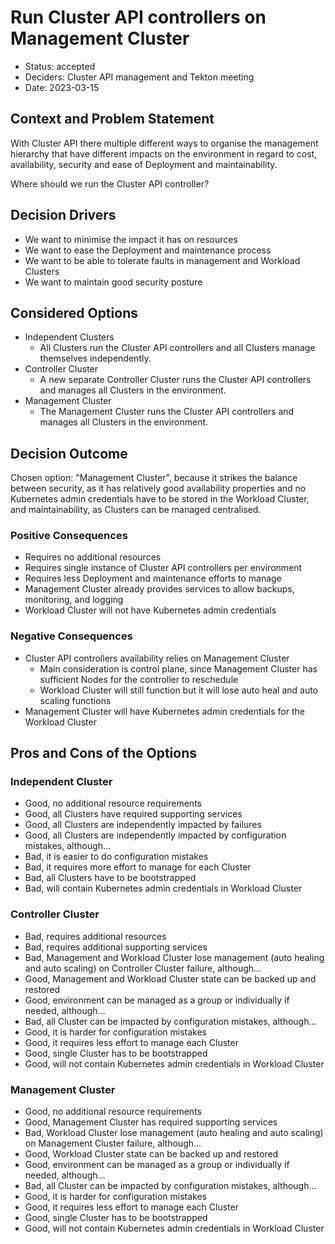 # Run Cluster API controllers on Management Cluster

- Status: accepted
- Deciders: Cluster API management and Tekton meeting
- Date: 2023-03-15

## Context and Problem Statement

With Cluster API there multiple different ways to organise the management hierarchy that have different impacts on the environment in regard to cost, availability, security and ease of Deployment and maintainability.

Where should we run the Cluster API controller?

## Decision Drivers <!-- optional -->

- We want to minimise the impact it has on resources
- We want to ease the Deployment and maintenance process
- We want to be able to tolerate faults in management and Workload Clusters
- We want to maintain good security posture

## Considered Options

- Independent Clusters
    - All Clusters run the Cluster API controllers and all Clusters manage themselves independently.
- Controller Cluster
    - A new separate Controller Cluster runs the Cluster API controllers and manages all Clusters in the environment.
- Management Cluster
    - The Management Cluster runs the Cluster API controllers and manages all Clusters in the environment.

## Decision Outcome

Chosen option: "Management Cluster", because it strikes the balance between security, as it has relatively good availability properties and no Kubernetes admin credentials have to be stored in the Workload Cluster, and maintainability, as Clusters can be managed centralised.

### Positive Consequences <!-- optional -->

- Requires no additional resources
- Requires single instance of Cluster API controllers per environment
- Requires less Deployment and maintenance efforts to manage
- Management Cluster already provides services to allow backups, monitoring, and logging
- Workload Cluster will not have Kubernetes admin credentials

### Negative Consequences <!-- optional -->

- Cluster API controllers availability relies on Management Cluster
    - Main consideration is control plane, since Management Cluster has sufficient Nodes for the controller to reschedule
    - Workload Cluster will still function but it will lose auto heal and auto scaling functions
- Management Cluster will have Kubernetes admin credentials for the Workload Cluster

## Pros and Cons of the Options <!-- optional -->

### Independent Cluster

- Good, no additional resource requirements
- Good, all Clusters have required supporting services
- Good, all Clusters are independently impacted by failures
- Good, all Clusters are independently impacted by configuration mistakes, although...
- Bad, it is easier to do configuration mistakes
- Bad, it requires more effort to manage for each Cluster
- Bad, all Clusters have to be bootstrapped
- Bad, will contain Kubernetes admin credentials in Workload Cluster

### Controller Cluster

- Bad, requires additional resources
- Bad, requires additional supporting services
- Bad, Management and Workload Cluster lose management (auto healing and auto scaling) on Controller Cluster failure, although...
- Good, Management and Workload Cluster state can be backed up and restored
- Good, environment can be managed as a group or individually if needed, although...
- Bad, all Cluster can be impacted by configuration mistakes, although...
- Good, it is harder for configuration mistakes
- Good, it requires less effort to manage each Cluster
- Good, single Cluster has to be bootstrapped
- Good, will not contain Kubernetes admin credentials in Workload Cluster

### Management Cluster

- Good, no additional resource requirements
- Good, Management Cluster has required supporting services
- Bad, Workload Cluster lose management (auto healing and auto scaling) on Management Cluster failure, although...
- Good, Workload Cluster state can be backed up and restored
- Good, environment can be managed as a group or individually if needed, although...
- Bad, all Cluster can be impacted by configuration mistakes, although...
- Good, it is harder for configuration mistakes
- Good, it requires less effort to manage each Cluster
- Good, single Cluster has to be bootstrapped
- Good, will not contain Kubernetes admin credentials in Workload Cluster
